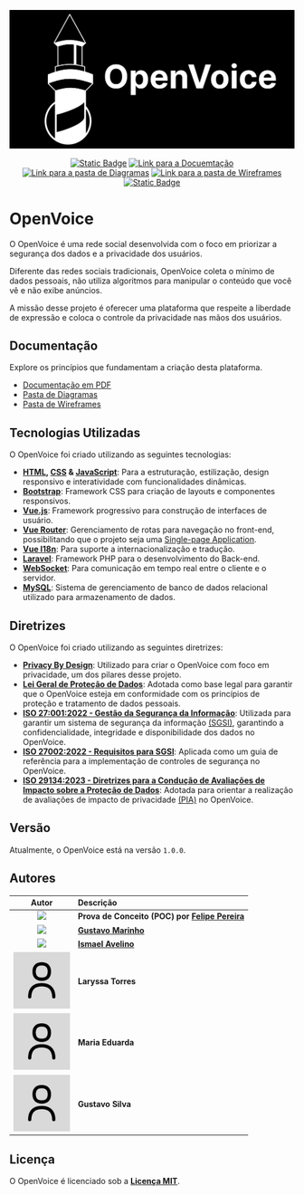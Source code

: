 <p align="center">
  <img src="misc/media/logo.svg" width="860px">
</p>

<div align="center">
  <a href="LICENSE"><img alt="Static Badge" src="https://img.shields.io/badge/Licen%C3%A7a-MIT-blue"></a>
  <a href="misc/media/Documentação/Versão de Novembro de 2024/Documentação_OpenVoice_Novembro2024.pdf"><img alt="Link para a Docuemtação" src="https://img.shields.io/badge/Documenta%C3%A7%C3%A3o-darkgreen"></a>
  <a href="misc/diagramas"><img alt="Link para a pasta de Diagramas" src="https://img.shields.io/badge/Diagramas-darkgreen"></a>
  <a href="misc/wireframes"><img alt="Link para a pasta de Wireframes" src="https://img.shields.io/badge/Wireframes-darkgreen"></a>
  <a href="#versão"><img alt="Static Badge" src="https://img.shields.io/badge/Vers%C3%A3o-1.0.0-c6c6c6"></a>
</div>

# OpenVoice

O OpenVoice é uma rede social desenvolvida com o foco em priorizar a segurança dos dados e a privacidade dos usuários. 

Diferente das redes sociais tradicionais, OpenVoice coleta o mínimo de dados pessoais, não utiliza algoritmos para manipular o conteúdo que você vê e não exibe anúncios. 

A missão desse projeto é oferecer uma plataforma que respeite a liberdade de expressão e coloca o controle da privacidade nas mãos dos usuários.

## Documentação

Explore os princípios que fundamentam a criação desta plataforma.

<ul>
  <li><a href="misc/media/Documentação/Versão de Setembro de 2024/Documentação_OpenVoice.pdf">Documentação em PDF</a></li>
  <li><a href="misc/diagramas">Pasta de Diagramas</a></li>
  <li><a href="misc/wireframes">Pasta de Wireframes</a></li>
</ul>

## Tecnologias Utilizadas

O OpenVoice foi criado utilizando as seguintes tecnologias:

- **[HTML](https://developer.mozilla.org/en-US/docs/Web/HTML), [CSS](https://developer.mozilla.org/en-US/docs/Web/CSS) & [JavaScript](https://developer.mozilla.org/en-US/docs/Web/JavaScript)**: Para a estruturação, estilização, design responsivo e interatividade com funcionalidades dinâmicas.
- **[Bootstrap](https://getbootstrap.com/)**: Framework CSS para criação de layouts e componentes responsivos.
- **[Vue.js](https://vuejs.org/)**: Framework progressivo para construção de interfaces de usuário.
- **[Vue Router](https://router.vuejs.org/)**: Gerenciamento de rotas para navegação no front-end, possibilitando que o projeto seja uma [Single-page Application](https://developer.mozilla.org/en-US/docs/Glossary/SPA).
- **[Vue I18n](https://vue-i18n.intlify.dev/)**: Para suporte a internacionalização e tradução.
- **[Laravel](https://laravel.com/)**: Framework PHP para o desenvolvimento do Back-end.
- **[WebSocket](https://developer.mozilla.org/en-US/docs/Web/API/WebSockets_API)**: Para comunicação em tempo real entre o cliente e o servidor.
- **[MySQL](https://www.mysql.com/)**: Sistema de gerenciamento de banco de dados relacional utilizado para armazenamento de dados.

## Diretrizes

O OpenVoice foi criado utilizando as seguintes diretrizes:

- **[Privacy By Design](https://en.wikipedia.org/wiki/Privacy_by_design)**: Utilizado para criar o OpenVoice com foco em privacidade, um dos pilares desse projeto.
- **[Lei Geral de Proteção de Dados](https://www.gov.br/esporte/pt-br/acesso-a-informacao/lgpd)**: Adotada como base legal para garantir que o OpenVoice esteja em conformidade com os princípios de proteção e tratamento de dados pessoais.
- **[ISO 27:001:2022 - Gestão da Segurança da Informação](https://www.estrategiaconcursos.com.br/blog/seguranca-informacao-iso-27001-2022/)**: Utilizada para garantir um sistema de segurança da informação [(SGSI)](https://advisera.com/27001academy/pt-br/blog/2016/05/30/o-que-e-um-sistema-de-gestao-de-seguranca-da-informacao-sgsi-de-acordo-com-a-iso-27001/), garantindo a confidencialidade, integridade e disponibilidade dos dados no OpenVoice.
- **[ISO 27002:2022 - Requisitos para SGSI](https://www.estrategiaconcursos.com.br/blog/seguranca-informacao-iso-27002-2022/#)**: Aplicada como um guia de referência para a implementação de controles de segurança no OpenVoice.
- **[ISO 29134:2023 - Diretrizes para a Condução de Avaliações de Impacto sobre a Proteção de Dados](https://www.target.com.br/produtos/normas-tecnicas/45465/nbriso-iec29134-tecnologia-da-informacao-tecnicas-de-seguranca-orientacoes-para-avaliacao-de-impacto-de-privacidade)**: Adotada para orientar a realização de avaliações de impacto de privacidade [(PIA)](https://pt.wikipedia.org/wiki/Avalia%C3%A7%C3%A3o_de_impacto_de_privacidade) no OpenVoice.
## Versão

<div class="versão">
Atualmente, o OpenVoice está na versão <code>1.0.0</code>.
</div>

## Autores

| Autor | Descrição |
| :---: | :--- |
| <img src="https://avatars.githubusercontent.com/u/81395037?v=4" width="100px"> | **Prova de Conceito (POC) por [Felipe Pereira](https://github.com/VerbalThree)** |
| <img src="https://avatars.githubusercontent.com/u/169792459?v=4" width="100px"> | **[Gustavo Marinho](https://github.com/GusttaviCute)** |
| <img src="https://avatars.githubusercontent.com/u/168347227?v=4" width="100px"> | **[Ismael Avelino](https://github.com/MaelITK25)** |
| <img src="misc/media/user.png" width="100px"> | **Laryssa Torres** |
| <img src="misc/media/user.png" width="100px"> | **Maria Eduarda** |
| <img src="misc/media/user.png" width="100px"> | **Gustavo Silva** |

## Licença

O OpenVoice é licenciado sob a **[Licença MIT](LICENSE)**.
